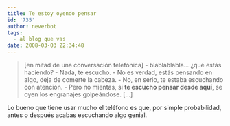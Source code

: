 ```yaml
---
title: Te estoy oyendo pensar
id: '735'
author: neverbot
tags:
  - al blog que vas
date: 2008-03-03 22:34:48
---
```


> \[en mitad de una conversación telefónica\]
> \- blablablabla... ¿qué estás haciendo? 
  \- Nada, te escucho. 
  \- No es verdad, estás pensando en algo, deja de comerte la cabeza. 
  \- No, en serio, te estaba escuchando con atención. 
  \- Pero no mientas, si **te escucho pensar desde aquí**, se oyen los engranajes golpeándose.
  \[...\]

Lo bueno que tiene usar mucho el teléfono es que, por simple probabilidad, antes o después acabas escuchando algo genial.
